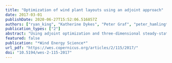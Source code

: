 ```yaml
---
title: "Optimization of wind plant layouts using an adjoint approach"
date: 2017-03-01
publishDate: 2020-06-27T15:52:06.516857Z
authors: ["ryan_king", "Katherine Dykes", "Peter Graf", "peter_hamlington"]
publication_types: ["2"]
abstract: "Using adjoint optimization and three-dimensional steady-state Reynolds-averaged Navier–Stokes (RANS) simulations, we present a new gradient-based approach for optimally siting wind turbines within utilityscale wind plants. By solving the adjoint equations of the ﬂow model, the gradients needed for optimization are found at a cost that is independent of the number of control variables, thereby permitting optimization of large wind plants with many turbine locations. Moreover, compared to the common approach of superimposing prescribed wake deﬁcits onto linearized ﬂow models, the computational efﬁciency of the adjoint approach allows the use of higher-ﬁdelity RANS ﬂow models which can capture nonlinear turbulent ﬂow physics within a wind plant. The steady-state RANS ﬂow model is implemented in the Python ﬁnite-element package FEniCS and the derivation and solution of the discrete adjoint equations are automated within the dolfin-adjoint framework. Gradient-based optimization of wind turbine locations is demonstrated for idealized test cases that reveal new optimization heuristics such as rotational symmetry, local speedups, and nonlinear wake curvature effects. Layout optimization is also demonstrated on more complex wind rose shapes, including a full annual energy production (AEP) layout optimization over 36 inﬂow directions and 5 wind speed bins."
featured: false
publication: "*Wind Energy Science*"
url_pdf: "https://wes.copernicus.org/articles/2/115/2017/"
doi: "10.5194/wes-2-115-2017"
---
```


